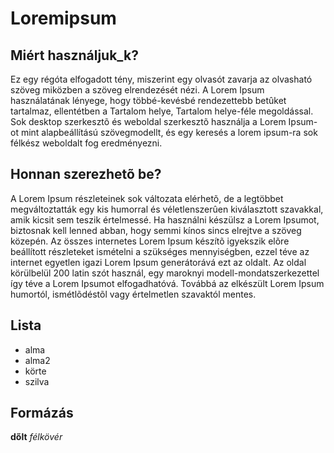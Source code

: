 # Loremipsum

## Miért használjuk_k?

Ez egy régóta elfogadott tény, 
miszerint egy olvasót zavarja az olvasható szöveg miközben a szöveg elrendezését nézi. A Lorem Ipsum használatának lényege, hogy többé-kevésbé rendezettebb betûket tartalmaz, ellentétben a Tartalom helye, Tartalom helye-féle megoldással. Sok desktop szerkesztõ és weboldal szerkesztõ használja a Lorem Ipsum-ot mint alapbeállítású szövegmodellt, és egy keresés a lorem ipsum-ra sok félkész weboldalt fog eredményezni.

## Honnan szerezhetõ be?

A Lorem Ipsum részleteinek sok változata elérhetõ, de a legtöbbet megváltoztatták egy kis humorral és véletlenszerûen kiválasztott szavakkal, amik kicsit sem teszik értelmessé. Ha használni készülsz a Lorem Ipsumot, biztosnak kell lenned abban, hogy semmi kínos sincs elrejtve a szöveg
közepén. Az összes internetes Lorem Ipsum készítõ igyekszik elõre beállított részleteket ismételni a szükséges mennyiségben, ezzel téve az internet egyetlen igazi Lorem Ipsum generátorává ezt az oldalt. Az oldal körülbelül 200 latin szót használ, egy maroknyi modell-mondatszerkezettel így téve a Lorem Ipsumot elfogadhatóvá. Továbbá az elkészült Lorem Ipsum humortól, ismétlõdéstõl vagy értelmetlen szavaktól mentes.

## Lista

- alma
- alma2
- körte
- szilva

## Formázás
**dőlt**
*félkövér*

